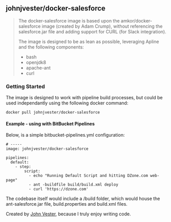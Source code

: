 ## johnjvester/docker-salesforce

> The docker-salesforce image is based upon the amkor/docker-salesforce image 
> (created by Adam Crump), without referencing the salesforce.jar file and 
> adding support for CURL (for Slack integration).
>
> The image is designed to be as lean as possible, leveraging Apline and the following components:
> - bash
> - openjdk8
> - apache-ant
> - curl  

### Getting Started

The image is designed to work with pipeline build processes, but could be used independantly using the following docker command:

`docker pull johnjvester/docker-salesforce`

#### Example - using with BitBucket Pipelines

Below, is a simple bitbucket-pipelines.yml configuration:

```
# ----- 
image: johnjvester/docker-salesforce

pipelines:
  default:
    - step:
        script:
          - echo "Running Default Script and hitting DZone.com web-page"
          - ant -buildfile build/build.xml deploy 
          - curl 'https://dzone.com'
```


The codebase itself would include a /build folder, which would house the ant-salesforce.jar file, build.properties and build.xml files.  

Created by [John Vester](https://www.linkedin.com/in/johnjvester), because I truly enjoy writing code.
